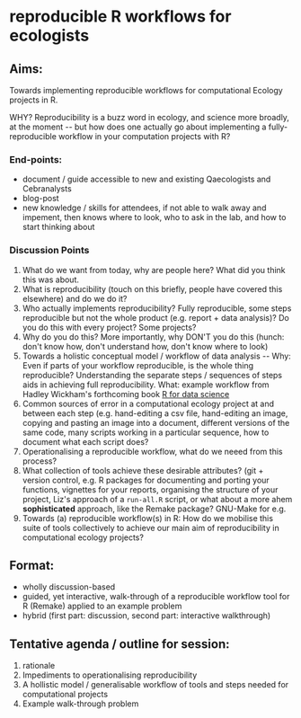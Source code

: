 # reproducible R workflows for ecologists

## Aims:

Towards implementing reproducible workflows for computational Ecology projects in R.

WHY? Reproducibility is a buzz word in ecology, and science more broadly, at the moment -- but how does one actually go about implementing a fully-reproducible workflow in your computation projects with R?

### End-points:

- document / guide accessible to new and existing Qaecologists and Cebranalysts
- blog-post
- new knowledge / skills for attendees, if not able to walk away and impement, then knows where to look, who to ask in the lab, and how to start thinking about 

### Discussion Points

1. What do we want from today, why are people here? What did you think this was about.
2. What is reproducibility (touch on this briefly, people have covered this elsewhere) and do we do it?
3. Who actually implements reproducibility? Fully reproducible, some steps reproducible but not the whole product (e.g. report + data analysis)? Do you do this with every project? Some projects?
4. Why do you do this? More importantly, why DON'T you do this (hunch: don't know how, don't understand how, don't know where to look)
5. Towards a holistic conceptual model / workflow of data analysis -- Why: Even if parts of your workflow reproducible, is the whole thing reproducible? Understanding the separate steps / sequences of steps aids in achieving full reproducibility. What: example workflow from Hadley Wickham's forthcoming book [R for data science](http://r4ds.had.co.nz/diagrams/data-science.png)
6. Common sources of error in a computational ecology project at and between each step (e.g. hand-editing a csv file, hand-editing an image, copying and pasting an image into a document, different versions of the same code, many scripts working in a particular sequence, how to document what each script does?
7. Operationalising a reproducible workflow, what do we neeed from this process?
8. What collection of tools achieve these desirable attributes? (git + version control, e.g. R packages for documenting and porting your functions, vignettes for your reports, organising the structure of your project, Liz's approach of a `run-all.R` script, or what about a more ahem **sophisticated** approach, like the Remake package? GNU-Make for e.g.
9. Towards (a) reproducible workflow(s) in R: How do we mobilise this suite of tools collectively to achieve our main aim of reproducibility in computational ecology projects? 

## Format:

- wholly discussion-based
- guided, yet interactive, walk-through of a reproducible workflow tool for R (Remake) applied to an example problem
- hybrid (first part: discussion, second part: interactive walkthrough)

## Tentative agenda / outline for session:

1. rationale
2. Impediments to operationalising reproducibility
3. A hollistic model / generalisable workflow of tools and steps needed for computational projects
4. Example walk-through problem
